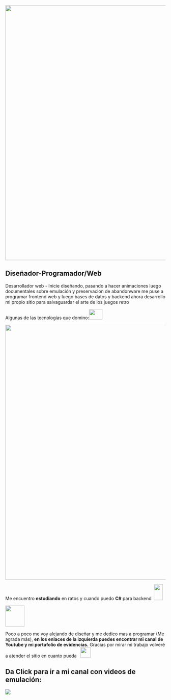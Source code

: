 <div>
 <img src= "https://lh3.googleusercontent.com/53o9e47QjbEUzYRtHA4cpTEHV9QF_lrVvisu_ckeaZpTV-iKB3qpbgJn3JdnD6P8pfynWtK1mhllzvnjkihnuR75r5YGJbCfN4plEVfA7ZALyPO5wOZIGQCqRyDjSQZcrqg99rSMceJnbWTd9jYv69jRRcbKOBtjN4qEjVcdF18LLYHeNxFVFDdLoTJl4lFk8nhPu0KH-4zvdLdhZQ_MqF7jW30WuxIErXBRWTBH0sLjzBzgzrLaLp1pQORS-LrVZVCnI1mm8vm4qFd3xSfYC7GkViAxdWpJ6ri6sxGHbDUNRIT15fqsZTIgYgbGsRN-cqrKcqNlT7rk2zPFM0rf74tIZJrZImu1nsBDaFQ88CBqsPe2sBCgh186VlXrKrU-3Hy5pkhgL-9VdmOG6f6z-aYOrMxCis6jFOUNlljdbxZYTDXsUoqFzHPeuSd0ajPL5mrQm-haSKYBvSDhXmLMbR16iyYgdqL5-OPDd_Y9tS9a2_QNrQAL9AAkEiUxQwEf8LUiA6QmNmqdsPVuAptbEo1ocA8QVLC_3D-OXn-8_InX8wp9Z0-zDzfevWYD7fxa8q-8d5kBOaZnR-z4xS-r61g3wsvy6QATJo6gByyyA0H7mjwK-SqyJSPrl6zjdmw6n5B30m_SDKN1GbBjjTMFOQpOcGfW-gCbXvLJ3OUAIIzSCbeuGrJwit4wN1oTi7Q6zhIuQG0StbmR36XrBGqVNU5BPcIpjX-0S323YdX7QdAHct1z6DVfbJqtTce2l80jUC34qrUh5d0W_uECoDko-wHjR2e4wPVjgVeCP-0uP4XrJ60yLTlINghvfr4QBTW9P3q6Xz-TQf0zX1BjCZ4-2jGu-o_ECPFD0bEolEmGdwWwOPgeYot8p4xmSLK5ODFpfcxhmF50_FCJ89NcBC4gQfqiufd6k0iAVUb_ZXvv2UEacCAn=w1280-h640-no?authuser=0" width=800 />
 
 <h2>Diseñador-Programador/Web</h2>
 
 <p>Desarrollador web - Inicie diseñando, pasando a hacer animaciones luego documentales sobre emulación y preservación de abandonware me puse a programar frontend web y luego bases de datos y backend ahora desarrollo mi propio sitio para salvaguardar el arte de los juegos retro</p>
 
 <p>Algunas de las tecnologías que domino:<img src ="https://lh3.googleusercontent.com/3i5WhcLLqhcd6I--MkaQ3PaGeUlb3MfXO5idIirohmb-9_HfE_gflLXaE6mRM9qSq6jWHcsMSi9IHWfND_Wur6qTJWUl4axqVb6KrgiNNnq0bqpp8FboGHLpc3ucff586r5v9px1FfrcfpaTp0agosXcO3ljIljbgzNyiT13MZljn9HYq5V7-YHVwKRNJr97ToaRFYyGxEN9OKLT9MQoNpm7IGBcrC1G-JabBU77R9-4OqQ81LNxr2IK9B9wFNebN7hpV-ECiUt3z-TQcD8aQNQseMidJjVWVd2IgTq6HfHpHGhXW25D1a4psFADAUJAmQpBvSLHysylABRLix-g_sSQDkrmYMA51fDZ2A1pTdvH8BTQjqi1KsbRKYxYKrVBIV7mNdtG_ZTA5DdQngEY9a5QnQYrh6O2ETL1e6tZDpF8o99k22B78rg-PbqEGSTPnY-6_5njVlVI_tfQG0oEX5xuk4O1hA6C3UNDiM01NTN1Can10n0za1DMl3cV3Inck3BoFHrty7JEq2fKB86kRyu-JtcBmZE4KHOhefei7pljpU4-NXqUHt64XltmKyDm_M-Nbt_0SsG6Evii_WAAVMXSZUAm7LmKQtz51O4LHFF2dNkVV7EPEpRI-x-LmpxHN4mxj_HvgxRdHpSgDqV2kUCHrQGZSArPFTZivwiJTbGqVLgZb13bCijxj3rpJSME4wqviBLPMkDzXaUg6ndrlcdfQ3dbGAbdvOprLDv4P6g6eTLUJy4HSSaXxLX5dwqVykEnBBF_b5CVUIrRypubEqepeSIjfO48nFtzxuqwESRinw8R5AIgdtwMiVcripO9F2YNgyi20b2nqg8S-DRtZCw1ygW0OCHw52jGY7Ae7Ud5B9peosTQXhzQETmAnx5MJvw2voRZAYTW-NJooiSGMnOaXzIJPDbtkYEo8wW1zJhj1neF=w506-h407-no?authuser=0" width=42 height=32/> </p>
<img src="https://lh3.googleusercontent.com/7JTRjryYel67Lzwq4EMJkpa__rRdoe6dC75nMPmt7qR1pvJY83xt2HV8Q_p-LkmMoc8FTKphrPoh3Pf0k0pUiu1DB8NTY0Ye7TQGyMgFET_GlDKa_aiawlEt9aPBjH8uckzuohpPad2CK523ZO4E9PREehfQNN5Ugzbbg2sdkqp96sKjoJk1RVdRWDhohnbddeZtFNK3ByCbzYOq3iUxe3DKPijPFjjK1FmTVYLytzDM93JuNqsNxpCvvsmtJBsZOiblPokR4g2Ge3qfE7y8FnIbu1KK9filGVY5G9rgMlUzPqntMcqGRS8eJkHNQM9x4DaNw98J0heXPMIcK8RH7iixBnu08oXl9jWds1LYBrN16gNFP1ZC8YphqOwiTjL5jaHtVh8m0Aw8-U0S-pVT0hmbzGyTDFmqkZK_bbKKg3WTGqE72imI0oqhC0wLYKKfTFsf5EaqSO6IUuqEn6lNPVcEIFsK98LlNi6_2zE2UOHGEjDPWC146TRHtoqcxP8NbsE2rpADB1RqFqZJ2Aq7k_OdVNR_plXJKAMNF7A7yfKUlJX6ng9utGgLQ4r5cRaOwIeRoxuxXmq07yfDMIRhA1xVwiAxuvs7Om4Ypoeels9QHDE6qWnMsXm32qgAQptFfLeIq6WEOojOdh1d48gnQy6dR8mmlrwyArKPYTu4aZTOGihXKB36j2yAnJNnAic_Hgu22mvn6OPBmYgYclrgDvTCsINqbqn_gRq7bYzBB6ZUqLt-Y897CFzdm3RQ-exh8wTPzWt6D2_ZGQkKLvhmXT93RREY8vPy3fqi_EdFKY6iMn-50AYbpL6QRbJha5NOxHqzLT6PcV4mF_ecRZ-_diKn2bvta08PcwzlcXct2-IuAEg5W6Dve0rT0LABqsYAxZVj-IU50YdJ_hOwfClKNzUnXp0F3N-kwe7yG5ncLb_jGbb0=w1600-h120-no?authuser=0" width=800 />
 
 
 <p>Me encuentro <strong>estudiando</strong> en ratos y cuando puedo <strong>C#</strong> para backend &nbsp<img src="https://lh3.googleusercontent.com/CzeHUVAL7mvbKRasqQFps02PboS9KGGgAZI6AgNCRYwQIat8OCZa8U2S4FOWpobFoFlXrBiw1zBJDaScaxK15cy8zXMOYSgS3xoF-_KJ0Ax5w3o2K425zXd9ryoDoYYTVRM_xqLEm6UnWHJ8B21A0bHbkx1APnOMYVR8mL2f_OVx5SYvJpcp_AGSxV_wnZooQF96Vlb77AtDsianySALnDupQpSv_3pCeGV7IzvgPPkJxFDUoFSehl6AkaMqMh7lIdyqKJjqxw2eM34Kf7z1Rk3kyccr9Pz3UiBXPM8ZealbCxOEfSWaGn-I8qRwBKmFX2Zh2GjT-ef5Wwfx9_qgCjxcmS_v0o4bFwVvfn2TclpQ3Od_Tarzx28aeBukIqWRT_jcKgBhZoRexXJ7H3__RWGb-T8ZottQAcLyPpTLdxBhmdX0RSQKJwmEqZ0eMMyTXP-fLQHMxPETp0jMYZ0RKKutiTl037fC6gQ5-fyCCSnEkkk66JS6K9E6lwMDiFmLxqRMSholin3_C_ZHQOznx6kXnbil-Up53drbbjbN18PNjgfNAInim6Y6mPkZarXXrL6NwuZqJ0418sLcxSfNFPNKfO5XkIeyeiMhzzuiyxxJDkC96zhjYD5AvXypEQZdIgGhf3IrO-Urhn6tAUchR0U6dNgIoxR6JJqvjmLM3gTozhJPDNiIuLma42KSbP4Txoc7Wvx-XIKgGdKGw1PDuiyW-WTxFcBlbEnWiNachzf6mut8JwAA1q1wHdlN-0XhsaWOBjZgy2LU4sk7j58x1iyDJdNEdk-syCz2DcXzIiVd8g6CCLdFI7T3dw7bFIcalP9zcf72XsEtw10PCq1En3lRnDw1lrT6_BrkQTwX6vuJr_J1LmyfpcbmqIQR0jLVvO2flI_MiYSV22FpgTF7o_VqC7Yec__m0dZke7JMDsOpFLzo=w280-h508-no?authuser=0" width=28 height=50/></p>
 
 <img src ="https://lh3.googleusercontent.com/dikpmcJ0zTrmu6D7D98QOUP7YU0M25QovTkjeewaBmd6mXIh99o_-LRusA78U82hI7d7lP4GDNNFJL0NUawMO9E2xoNNlMewAIz4r_uMmhNLGYISv5we9DEkMRXPB-EJ2z-lsr0Yc5gvgBcNwLzYJkyiyIJM9plKw5SN98MB3YO_FNxccUwYNDjSuVM7aQ1ePoOPcgvgtf439WobPhKSqlWCb2HJGC0CxzCt2uJ0HioMjyZJAr41cyIgodAbV6MiLHpXZQf6fpPODu1q6w8FMyFI3cRCZi-rqhm6P9j3M9LfNzo40sMqYRpR2g1qARdke7XUpEGJexYpmnxP9mLX_gjFOpELaMVgF4emBWaEM6FBsRV8KWoQHx-B6X3pegXZQbpUQSmQKfgB5LLhMZ1-8TxBAsk14NSG1SxXWJJ0bhd0Dh3o1Rf6rO6VlLkbfMiunVeDKp444TGDTmdHd4mCF5rFyxyjrL3ytUUCf7rCDRkW58VkKHhRivP5mZM6RvhJBwy6jGTtKmSB0TRYZvKmYCmmFXjMVbSlib2xFtWpxSD1eEfm1zScVH8gOIu6LctyFlg8PsJfUFOr-xLE7P8VFZEvbzmWz4B7AbmFnwV6ox6dEjeo4HCZRTRtxXEbxhIKGFAL2wN5YhFPfierwwijH2ruprOgBouKh84r_hNZt8s7E4B7LPE5S2TxiO6NtdZ2-koXVR8VQRoc3duBHUxHAFJv68X-wRgTFHZPFXwe2XZXcf4fzI4C19UIS8SE21BDOSxrLIDG6ChvtJ0-Lba9yu4byQdNlyKjEG7DbZEVHBNIh4QHmVwXGzPcX3LnmeJqs0eB8Y0e7hSdk6iVoOfSjLCCHn0RxsMuqT6qDpMOYleMKvJsAGxpcrTjNXZGygrTT0m3DEgM3Ls_NslTZsliy2eImJ5NUPeNJz-vXjjRMuHaFtu4=w108-h125-no?authuser=0" width=60 height=66 /> 
 
 
 <p>Poco a poco me voy alejando de diseñar y me dedico mas a programar (Me agrada más), <strong>en los enlaces de la izquierda puedes encontrar mi canal de Youtube y mi portafolio de evidencias.</strong> Gracias por mirar mi trabajo volveré a atender el sitio en cuanto pueda &nbsp <img src="https://lh3.googleusercontent.com/bbwurHtdVNmSh6xNSQv9jmVP9TON98ip8pF4nN3IUJska-jbBCzQUmmQuRxCl1Sjh9pU71yy-JAqxwozEByPaek9QABSZ2ZcTEwPRCQAfT63_6PvE6fW4eQZxZYLg3imZilQfU0BP6t5118Yon_vtzOythyWvcqA-IiDzL8y2G3KihMSPQU6oUnthNAUjb8Xz3VOblfasLh0tGdgZ5Mi_40a0wOIUWe4Zg5Q6iP0n44RK8OfazO8bensjeUwZadS8AqYqiYHh5bn0KRVmYDl3OM0OsZqkpBHDFGc6RBzi3PsDz-0Y8vdvkBWy82SkqY3jGGJ6v9a_R9BGH3rp9GBSPdDfQO45G14EXv7JDrnvOYeRf4dD7dlNhWlg-T-xNz7ogMFgqcPezfbuPF4sZlRf-RAP-lDqt061nYSA5nM8yJ1v2JjgwW4I4nlpnJ9IorKDL5vTY3-AeNzT2HxVGdVIiubge1LBezZgTyn39T7w4tH-XLsSfTnDDpR7Ms7gv6i9_O8wp29JVOoAQ2t9rUylVzxwvDTZ7--JWNjSUuBj5ATQZDXwRkd5hXbMWKZPCFXN4ynwfmFIn6_R0LM7kHcivJX1vsu0qH1n9_4vQVxYLQZdBrK1N0f_bXRWQMkVsUBj4P-lOgFt7AEyteiq4CeeLXAdou_xw3Nv5S7RaTO_ISJctirwwWFJqBQfnNprA2awl7E2ToSt91A5Cps1dRMGISmKyHLReQOlpMoRZTku-IE5Va0WKs6qYWGJ6hWjVc3FzMURPr0T7zqTzNoTe-z_LJHKJ20bquSofFdoVfxYt_eZm2s3CmRIMm7gGmV5Bcv2XDDh9N9TdXLmUtiHCzK8cOmmsIOLsEmMcAFVUpdbZAWECAaiaK7bn0sqxOtJw_m9XvzbY9oDSQcyPaQbDYbBRgr_LUVIBMHTrTaCyS_piaeBzSJ=w450-h439-no?authuser=0" width=32 height=32 /></p>
 
 
 <h2><strong>Da Click para ir a mi canal con videos de emulación:</strong></h2> <a target="_blank" href="https://www.youtube.com/@nullzero3897" ><img src="https://lh3.googleusercontent.com/nmmuIsOhP9WwSs7D8fu0MYZNaUcUL23_wpcM3ltyFoYaN02bO9shdwMuOBPO_ClmBkNvrOj_oH4S46zV5_996EMtSKzVnLpb3UL9_5pq71wW6RznuCfRi_YAul2hSS8HQD-tnFJQFW3R0rU91MmgRTPnDCS3OSIVMCQ6FYLEVzO3zKMoNvbpAhIQE3DoHrFlD01uD2oa5Y8UXv5qxzi3IhaaiB3AkzYG3iRbmJ_gjaG5ul4PVG8eKvYRtFk3V_hjREuWaISLwrsRe1njMyuSWCC_Sr6JxHDl-fODMyY3Ta6jeHWrallgLG5WfQWNMApihFnfd4EhNzqQXzGrzj7n4xRFLkvRDCoGY6pPOFpBCnYYEe0N4WDvlKpJM2iSLVg4ecwbFIX_bFpnh5M34lqO_lfh0hC_4lc4YecN5BMgaKb36hLSqUW47oN3eIy-F1R3ogyPrLnhlgWhskyHKyvYV8M9e-Gy01lNNtGuI_1SAfEPvqN28yDMjjl0dRkVCwANdoQyk7fgRwq-fHht9CcxAaxu4B8NAS15PeNChPyHS6C_yhVukhVKcaLXLl2iS4iv7ja6QIpNT5Hl5OMzBNDXaKe9SVqA4hNagL8LY3GmB9c_JQsW44SlmCrq6hwLSyxqlmSvcEVaw93GNptKptAEcA-MvYFyQ5P7pVPoafO6hh7Od41j0xCuNMsvXMIfbt2JcL-L1brZV7-ys9Ei7wtW1hyLkMc7t-g-UcLbqk_ezYzgg8_GMZ162PY3NKof1kN8c5JChIRoO8T2KO1fAoRrBAEaDkjnM9Mc2lc9x-Qk9QH2GpXfxY_8tsRhOA_nmaKVouHvTntMnoqXx6bOjpQeoMGSL44M8hfq5Y-5hlrWwdmQV2TSRY8GCEcR-VqJGD8kuok2s2JrF4VHR8-EjTkGalcqF-CFICnqky9LKNpa-lS0Cf05=w1600-h298-no?authuser=0" /></a>
</div>
  
  
